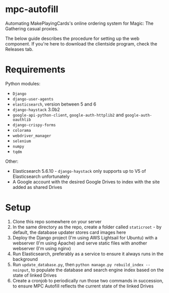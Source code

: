 # mpc-autofill
Automating MakePlayingCards's online ordering system for Magic: The Gathering casual proxies.

The below guide describes the procedure for setting up the web component. If you're here to download the clientside program, check the Releases tab.

# Requirements
Python modules:
* `Django`
* `django-user-agents`
* `elasticsearch`, version between 5 and 6
* `django-haystack` 3.0b2
* `google-api-python-client`, `google-auth-httplib2` and `google-auth-oauthlib`
* `django-crispy-forms`
* `colorama`
* `webdriver_manager`
* `selenium`
* `numpy`
* `tqdm`

Other:
* Elasticsearch 5.6.10 - `django-haystack` only supports up to V5 of Elasticsearch unfortunately
* A Google account with the desired Google Drives to index with the site added as shared Drives

# Setup
1. Clone this repo somewhere on your server
2. In the same directory as the repo, create a folder called `staticroot` - by default, the database updater stores card images here
3. Deploy the Django project (I'm using AWS Lightsail for Ubuntu) with a webserver (I'm using Apache) and serve static files with another webserver (I'm using nginx)
4. Run Elasticsearch, preferably as a service to ensure it always runs in the background
5. Run `update_database.py`, then `python manage.py rebuild_index --noinput`, to populate the database and search engine index based on the state of linked Drives
6. Create a cronjob to periodically run those two commands in succession, to ensure MPC Autofill reflects the current state of the linked Drives
